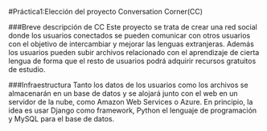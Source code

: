 #Práctica1:Elección del proyecto Conversation Corner(CC)

###Breve descripción de CC
Este proyecto se trata de crear una red social donde los usuarios conectados se pueden comunicar con otros usuarios con el objetivo de intercambiar y mejorar las lenguas extranjeras. Además los usuarios pueden subir archivos relacionado con el aprendizaje de cierta lengua de forma que el resto de usuarios podrá adquirir recursos gratuitos de estudio.

###Infraestructura
Tanto los datos de los usuarios como los archivos se almacenarán en un base de datos y se alojará junto con el web en un servidor de la nube, como Amazon Web Services o Azure.
En principio, la idea es usar Django como framework, Python el lenguaje de programación y MySQL para el base de datos.
